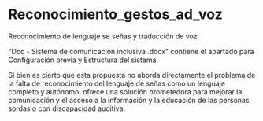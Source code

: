 # Reconocimiento_gestos_ad_voz
Reconocimiento de lenguaje se señas y traducción de voz

"Doc - Sistema de comunicación inclusiva .docx" contiene el apartado para Configuración previa y Estructura del sistema.

Si bien es cierto que esta propuesta no aborda directamente el problema de la falta de reconocimiento del lenguaje de señas como un lenguaje completo y autónomo, 
ofrece una solución prometedora para mejorar la comunicación y el acceso a la información y la educación de las personas sordas o con discapacidad auditiva.
